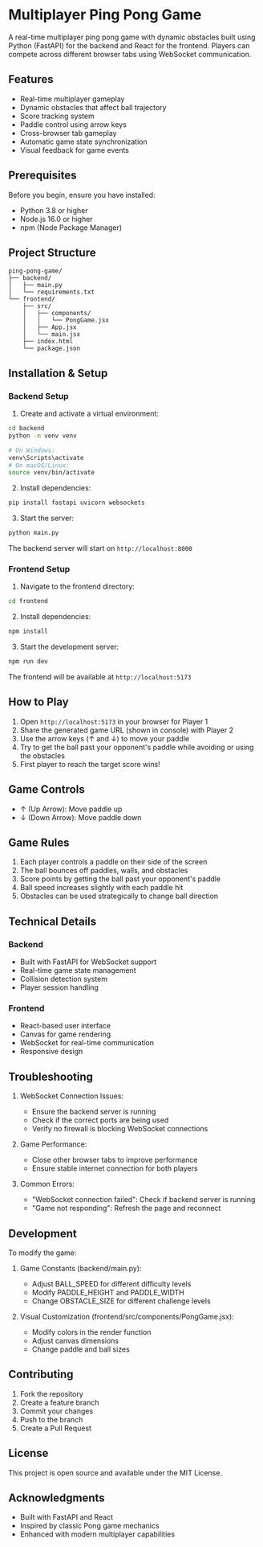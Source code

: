 # Multiplayer Ping Pong Game

A real-time multiplayer ping pong game with dynamic obstacles built using Python (FastAPI) for the backend and React for the frontend. Players can compete across different browser tabs using WebSocket communication.

## Features

- Real-time multiplayer gameplay
- Dynamic obstacles that affect ball trajectory
- Score tracking system
- Paddle control using arrow keys
- Cross-browser tab gameplay
- Automatic game state synchronization
- Visual feedback for game events

## Prerequisites

Before you begin, ensure you have installed:
- Python 3.8 or higher
- Node.js 16.0 or higher
- npm (Node Package Manager)

## Project Structure

```
ping-pong-game/
├── backend/
│   ├── main.py
│   └── requirements.txt
└── frontend/
    ├── src/
    │   ├── components/
    │   │   └── PongGame.jsx
    │   ├── App.jsx
    │   └── main.jsx
    ├── index.html
    └── package.json
```

## Installation & Setup

### Backend Setup

1. Create and activate a virtual environment:
```bash
cd backend
python -m venv venv

# On Windows:
venv\Scripts\activate
# On macOS/Linux:
source venv/bin/activate
```

2. Install dependencies:
```bash
pip install fastapi uvicorn websockets
```

3. Start the server:
```bash
python main.py
```
The backend server will start on `http://localhost:8000`

### Frontend Setup

1. Navigate to the frontend directory:
```bash
cd frontend
```

2. Install dependencies:
```bash
npm install
```

3. Start the development server:
```bash
npm run dev
```
The frontend will be available at `http://localhost:5173`

## How to Play

1. Open `http://localhost:5173` in your browser for Player 1
2. Share the generated game URL (shown in console) with Player 2
3. Use the arrow keys (↑ and ↓) to move your paddle
4. Try to get the ball past your opponent's paddle while avoiding or using the obstacles
5. First player to reach the target score wins!

## Game Controls

- ↑ (Up Arrow): Move paddle up
- ↓ (Down Arrow): Move paddle down

## Game Rules

1. Each player controls a paddle on their side of the screen
2. The ball bounces off paddles, walls, and obstacles
3. Score points by getting the ball past your opponent's paddle
4. Ball speed increases slightly with each paddle hit
5. Obstacles can be used strategically to change ball direction

## Technical Details

### Backend
- Built with FastAPI for WebSocket support
- Real-time game state management
- Collision detection system
- Player session handling

### Frontend
- React-based user interface
- Canvas for game rendering
- WebSocket for real-time communication
- Responsive design

## Troubleshooting

1. WebSocket Connection Issues:
   - Ensure the backend server is running
   - Check if the correct ports are being used
   - Verify no firewall is blocking WebSocket connections

2. Game Performance:
   - Close other browser tabs to improve performance
   - Ensure stable internet connection for both players

3. Common Errors:
   - "WebSocket connection failed": Check if backend server is running
   - "Game not responding": Refresh the page and reconnect

## Development

To modify the game:

1. Game Constants (backend/main.py):
   - Adjust BALL_SPEED for different difficulty levels
   - Modify PADDLE_HEIGHT and PADDLE_WIDTH
   - Change OBSTACLE_SIZE for different challenge levels

2. Visual Customization (frontend/src/components/PongGame.jsx):
   - Modify colors in the render function
   - Adjust canvas dimensions
   - Change paddle and ball sizes

## Contributing

1. Fork the repository
2. Create a feature branch
3. Commit your changes
4. Push to the branch
5. Create a Pull Request

## License

This project is open source and available under the MIT License.

## Acknowledgments

- Built with FastAPI and React
- Inspired by classic Pong game mechanics
- Enhanced with modern multiplayer capabilities